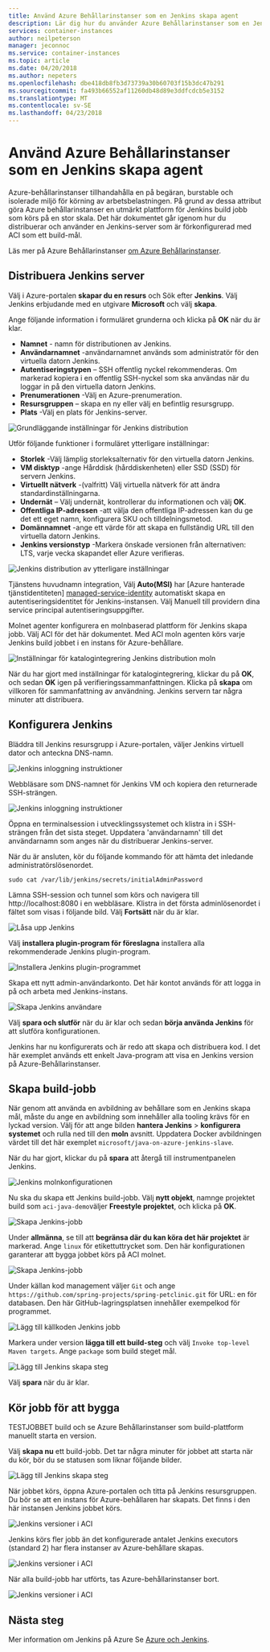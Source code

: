 ```yaml
---
title: Använd Azure Behållarinstanser som en Jenkins skapa agent
description: Lär dig hur du använder Azure Behållarinstanser som en Jenkins skapa agenten.
services: container-instances
author: neilpeterson
manager: jeconnoc
ms.service: container-instances
ms.topic: article
ms.date: 04/20/2018
ms.author: nepeters
ms.openlocfilehash: dbe418db8fb3d73739a30b60703f15b3dc47b291
ms.sourcegitcommit: fa493b66552af11260db48d89e3ddfcdcb5e3152
ms.translationtype: MT
ms.contentlocale: sv-SE
ms.lasthandoff: 04/23/2018
---
```

# <a name="use-azure-container-instances-as-a-jenkins-build-agent"></a>Använd Azure Behållarinstanser som en Jenkins skapa agent

Azure-behållarinstanser tillhandahålla en på begäran, burstable och isolerade miljö för körning av arbetsbelastningen. På grund av dessa attribut göra Azure behållarinstanser en utmärkt plattform för Jenkins build jobb som körs på en stor skala. Det här dokumentet går igenom hur du distribuerar och använder en Jenkins-server som är förkonfigurerad med ACI som ett build-mål.

Läs mer på Azure Behållarinstanser [om Azure Behållarinstanser][about-aci].

## <a name="deploy-jenkins-server"></a>Distribuera Jenkins server

Välj i Azure-portalen **skapar du en resurs** och Sök efter **Jenkins**. Välj Jenkins erbjudande med en utgivare **Microsoft** och välj **skapa**.

Ange följande information i formuläret grunderna och klicka på **OK** när du är klar.

- **Namnet** - namn för distributionen av Jenkins.
- **Användarnamnet** -användarnamnet används som administratör för den virtuella datorn Jenkins.
- **Autentiseringstypen** – SSH offentlig nyckel rekommenderas. Om markerad kopiera i en offentlig SSH-nyckel som ska användas när du loggar in på den virtuella datorn Jenkins.
- **Prenumerationen** -Välj en Azure-prenumeration.
- **Resursgruppen** – skapa en ny eller välj en befintlig resursgrupp.
- **Plats** -Välj en plats för Jenkins-server.

![Grundläggande inställningar för Jenkins distribution](./media/container-instances-jenkins/jenkins-portal-01.png)

Utför följande funktioner i formuläret ytterligare inställningar:

- **Storlek** -Välj lämplig storleksalternativ för den virtuella datorn Jenkins.
- **VM disktyp** -ange Hårddisk (hårddiskenheten) eller SSD (SSD) för servern Jenkins.
- **Virtuellt nätverk** -(valfritt) Välj virtuella nätverk för att ändra standardinställningarna.
- **Undernät** – Välj undernät, kontrollerar du informationen och välj **OK**.
- **Offentliga IP-adressen** -att välja den offentliga IP-adressen kan du ge det ett eget namn, konfigurera SKU och tilldelningsmetod.
- **Domännamnet** -ange ett värde för att skapa en fullständig URL till den virtuella datorn Jenkins.
- **Jenkins versionstyp** -Markera önskade versionen från alternativen: LTS, varje vecka skapandet eller Azure verifieras.

![Jenkins distribution av ytterligare inställningar](./media/container-instances-jenkins/jenkins-portal-02.png)

Tjänstens huvudnamn integration, Välj **Auto(MSI)** har [Azure hanterade tjänstidentiteten] [ managed-service-identity] automatiskt skapa en autentiseringsidentitet för Jenkins-instansen. Välj Manuell till providern dina service principal autentiseringsuppgifter.

Molnet agenter konfigurera en molnbaserad plattform för Jenkins skapa jobb. Välj ACI för det här dokumentet. Med ACI moln agenten körs varje Jenkins build jobbet i en instans för Azure-behållare.

![Inställningar för katalogintegrering Jenkins distribution moln](./media/container-instances-jenkins/jenkins-portal-03.png)

När du har gjort med inställningar för katalogintegrering, klickar du på **OK**, och sedan **OK** igen på verifieringssammanfattningen. Klicka på **skapa** om villkoren för sammanfattning av användning. Jenkins servern tar några minuter att distribuera.

## <a name="configure-jenkins"></a>Konfigurera Jenkins

Bläddra till Jenkins resursgrupp i Azure-portalen, väljer Jenkins virtuell dator och anteckna DNS-namn.

![Jenkins inloggning instruktioner](./media/container-instances-jenkins/jenkins-portal-fqdn.png)

Webbläsare som DNS-namnet för Jenkins VM och kopiera den returnerade SSH-strängen.

![Jenkins inloggning instruktioner](./media/container-instances-jenkins/jenkins-portal-04.png)

Öppna en terminalsession i utvecklingssystemet och klistra in i SSH-strängen från det sista steget. Uppdatera 'användarnamn' till det användarnamn som anges när du distribuerar Jenkins-server.

När du är ansluten, kör du följande kommando för att hämta det inledande administratörslösenordet.

```
sudo cat /var/lib/jenkins/secrets/initialAdminPassword
```

Lämna SSH-session och tunnel som körs och navigera till http://localhost:8080 i en webbläsare. Klistra in det första adminlösenordet i fältet som visas i följande bild. Välj **Fortsätt** när du är klar.

![Låsa upp Jenkins](./media/container-instances-jenkins/jenkins-portal-05.png)

Välj **installera plugin-program för föreslagna** installera alla rekommenderade Jenkins plugin-program.

![Installera Jenkins plugin-programmet](./media/container-instances-jenkins/jenkins-portal-06.png)

Skapa ett nytt admin-användarkonto. Det här kontot används för att logga in på och arbeta med Jenkins-instans.

![Skapa Jenkins användare](./media/container-instances-jenkins/jenkins-portal-07.png)

Välj **spara och slutför** när du är klar och sedan **börja använda Jenkins** för att slutföra konfigurationen.

Jenkins har nu konfigurerats och är redo att skapa och distribuera kod. I det här exemplet används ett enkelt Java-program att visa en Jenkins version på Azure-Behållarinstanser.

## <a name="create-build-job"></a>Skapa build-jobb

När genom att använda en avbildning av behållare som en Jenkins skapa mål, måste du ange en avbildning som innehåller alla tooling krävs för en lyckad version. Välj för att ange bilden **hantera Jenkins** > **konfigurera systemet** och rulla ned till den **moln** avsnitt. Uppdatera Docker avbildningen värdet till det här exemplet `microsoft/java-on-azure-jenkins-slave`.

När du har gjort, klickar du på **spara** att återgå till instrumentpanelen Jenkins.

![Jenkins molnkonfigurationen](./media/container-instances-jenkins/jenkins-aci-image.png)

Nu ska du skapa ett Jenkins build-jobb. Välj **nytt objekt**, namnge projektet build som `aci-java-demo`väljer **Freestyle projektet**, och klicka på **OK**.

![Skapa Jenkins-jobb](./media/container-instances-jenkins/jenkins-new-job.png)

Under **allmänna**, se till att **begränsa där du kan köra det här projektet** är markerad. Ange `linux` för etikettuttrycket som. Den här konfigurationen garanterar att bygga jobbet körs på ACI molnet.

![Skapa Jenkins-jobb](./media/container-instances-jenkins/jenkins-job-01.png)

Under källan kod management väljer `Git` och ange `https://github.com/spring-projects/spring-petclinic.git` för URL: en för databasen. Den här GitHub-lagringsplatsen innehåller exempelkod för programmet.

![Lägg till källkoden Jenkins jobb](./media/container-instances-jenkins/jenkins-job-02.png)

Markera under version **lägga till ett build-steg** och välj `Invoke top-level Maven targets`. Ange `package` som build steget mål.

![Lägg till Jenkins skapa steg](./media/container-instances-jenkins/jenkins-job-03.png)

Välj **spara** när du är klar.

## <a name="run-the-build-job"></a>Kör jobb för att bygga

TESTJOBBET build och se Azure Behållarinstanser som build-plattform manuellt starta en version.

Välj **skapa nu** ett build-jobb. Det tar några minuter för jobbet att starta när du kör, bör du se statusen som liknar följande bilder.

![Lägg till Jenkins skapa steg](./media/container-instances-jenkins/jenkins-job-status.png)

När jobbet körs, öppna Azure-portalen och titta på Jenkins resursgruppen. Du bör se att en instans för Azure-behållaren har skapats. Det finns i den här instansen Jenkins jobbet körs.

![Jenkins versioner i ACI](./media/container-instances-jenkins/jenkins-aci.png)

Jenkins körs fler jobb än det konfigurerade antalet Jenkins executors (standard 2) har flera instanser av Azure-behållare skapas.

![Jenkins versioner i ACI](./media/container-instances-jenkins/jenkins-aci-multi.png)

När alla build-jobb har utförts, tas Azure-behållarinstanser bort.

![Jenkins versioner i ACI](./media/container-instances-jenkins/jenkins-aci-none.png)

## <a name="next-steps"></a>Nästa steg

Mer information om Jenkins på Azure Se [Azure och Jenkins][jenkins-azure].

<!-- LINKS - internal -->
[about-aci]: ./container-instances-overview.md
[jenkins-azure]: ../jenkins/overview.md
[managed-service-identity]: ../active-directory/managed-service-identity/overview.md